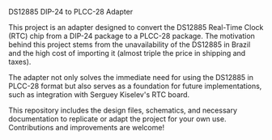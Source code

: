 DS12885 DIP-24 to PLCC-28 Adapter

This project is an adapter designed to convert the DS12885 Real-Time Clock (RTC) chip from a DIP-24 package to a PLCC-28 package. The motivation behind this project stems from the unavailability of the DS12885 in Brazil and the high cost of importing it (almost triple the price in shipping and taxes).

The adapter not only solves the immediate need for using the DS12885 in PLCC-28 format but also serves as a foundation for future implementations, such as integration with Serguey Kiselev's RTC board.

This repository includes the design files, schematics, and necessary documentation to replicate or adapt the project for your own use. Contributions and improvements are welcome!
